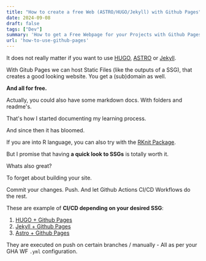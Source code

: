 ```yaml
---
title: "How to create a free Web (ASTRO/HUGO/Jekyll) with Github Pages"
date: 2024-09-08
draft: false
tags: ["Dev"]
summary: 'How to get a Free Webpage for your Projects with Github Pages.'
url: 'how-to-use-github-pages'
---
```


It does not really matter if you want to use [HUGO](https://jalcocert.github.io/JAlcocerT/using-hugo-as-website/), [ASTRO](https://jalcocert.github.io/JAlcocerT/using-astro-as-website/) or [Jekyll](https://jalcocert.github.io/JAlcocerT/raspberrypi-starting-guide/).

With Gitub Pages we can host Static Files (like the outputs of a SSG), that creates a good looking website. You get a (sub)domain as well.

**And all for free.**

Actually, you could also have some markdown docs. With folders and readme's.

That's how I started documenting my learning process.

And since then it has bloomed.

If you are into R language, you can also try with the [RKnit Package](https://jalcocert.github.io/JAlcocerT/r-knitt-package-guide/).

But I promise that having **a quick look to SSGs** is totally worth it.

Whats also great? 

To forget about building your site.

Commit your changes. Push. And let Github Actions CI/CD Workflows do the rest.

These are example of **CI/CD depending on your desired SSG**:

1. [HUGO + Github Pages](https://github.com/JAlcocerT/JAlcocerT/blob/main/.github/workflows/pages.yaml)
2. [Jekyll + Github Pages](https://github.com/JAlcocerT/RPi/blob/main/.github/workflows/pages-deploy.yml)
3. [Astro + Github Pages](https://github.com/JAlcocerT/web3/blob/main/.github/workflows/deploy_astro.yml)

They are executed on push on certain branches / manually - All as per your GHA WF `.yml` configuration.